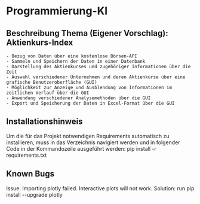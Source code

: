 # **Programmierung-KI**

## Beschreibung Thema (Eigener Vorschlag): Aktienkurs-Index

    - Bezug von Daten über eine kostenlose Börsen-API
    - Sammeln und Speichern der Daten in einer Datenbank
    - Darstellung des Aktienkurses und zugehöriger Informationen über die Zeit
    - Auswahl verschiedener Unternehmen und deren Aktienkurse über eine grafische Benutzeroberfläche (GUI)
    - Möglichkeit zur Anzeige und Ausblendung von Informationen im zeitlichen Verlauf über die GUI
    - Anwendung verschiedener Analysemethoden über die GUI
    - Export und Speicherung der Daten in Excel-Format über die GUI

## Installationshinweis
Um die für das Projekt notwendigen Requirements automatisch zu installieren, muss in das Verzeichnis navigiert werden und in folgender Code in der Kommandozeile ausgeführt werden: pip install -r requirements.txt

## Known Bugs
Issue: Importing plotly failed. Interactive plots will not work.
Solution: run pip install --upgrade plotly